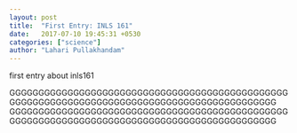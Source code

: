 ```yaml
---
layout: post
title:  "First Entry: INLS 161"
date:   2017-07-10 19:45:31 +0530
categories: ["science"]
author: "Lahari Pullakhandam"
---
```

first entry about inls161

GGGGGGGGGGGGGGGGGGGGGGGGGGGGGGGGGGGGGGGGGGGGGGGGGGGGGGGGGGGGGGGGGGGGGGGGGGGGGGGGGGGGGGGGGGGGGG
GGGGGGGGGGGGGGGGGGGGGGGGGGGGGGGGGGGGGGGGGGGGGGGGGGGGGGGGGGGGGGGGGGGGGGGGGGGGGGGGGGGGGGGGGGGGGG